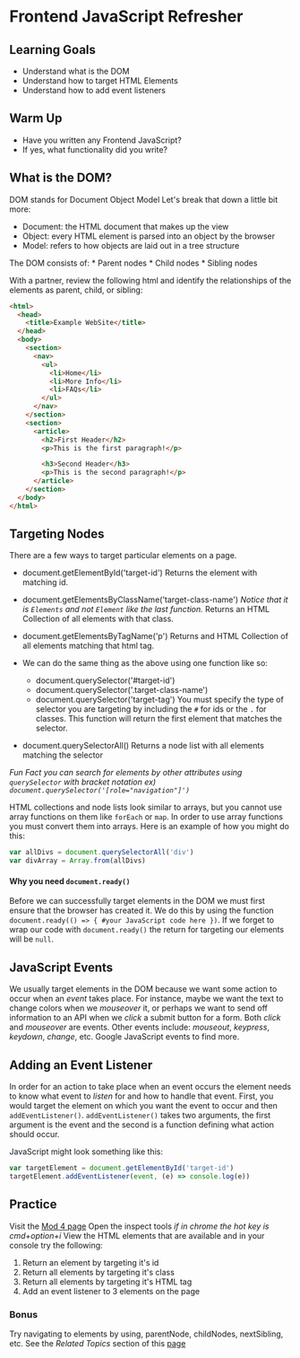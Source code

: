 # Frontend JavaScript Refresher

## Learning Goals

- Understand what is the DOM
- Understand how to target HTML Elements
- Understand how to add event listeners

## Warm Up

- Have you written any Frontend JavaScript?
- If yes, what functionality did you write?

## What is the DOM?

DOM stands for Document Object Model
Let's break that down a little bit more:

- Document: the HTML document that makes up the view
- Object: every HTML element is parsed into an object by the browser
- Model: refers to how objects are laid out in a tree structure

The DOM consists of:
    * Parent nodes
    * Child nodes
    * Sibling nodes

With a partner, review the following html and identify the relationships of the elements as parent, child, or sibling:

```html
<html>
  <head>
    <title>Example WebSite</title>
  </head>
  <body>
    <section>
      <nav>
        <ul>
          <li>Home</li>
          <li>More Info</li>
          <li>FAQs</li>
        </ul>
      </nav>
    </section>
    <section>
      <article>
        <h2>First Header</h2>
        <p>This is the first paragraph!</p>

        <h3>Second Header</h3>
        <p>This is the second paragraph!</p>
      </article>
    </section>
  </body>
</html>
```

## Targeting Nodes

There are a few ways to target particular elements on a page.

- document.getElementById('target-id')
  Returns the element with matching id.

- document.getElementsByClassName('target-class-name')
  _Notice that it is `Elements` and not `Element` like the last function._
  Returns an HTML Collection of all elements with that class.

- document.getElementsByTagName('p')
  Returns and HTML Collection of all elements matching that html tag.

- We can do the same thing as the above using one function like so:
    - document.querySelector('#target-id')
    - document.querySelector('.target-class-name')
    - document.querySelector('target-tag')
  You must specify the type of selector you are targeting by including the `#` for ids or the `.` for classes.
  This function will return the first element that matches the selector.

- document.querySelectorAll()
  Returns a node list with all elements matching the selector

_Fun Fact you can search for elements by other attributes using `querySelector` with bracket notation ex) `document.querySelector('[role="navigation"]')`_

HTML collections and node lists look similar to arrays, but you cannot use array functions on them like `forEach` or `map`. In order to use array functions you must convert them into arrays. Here is an example of how you might do this:

```javascript
var allDivs = document.querySelectorAll('div')
var divArray = Array.from(allDivs)
```


#### Why you need `document.ready()`

Before we can successfully target elements in the DOM we must first ensure that the browser has created it. We do this by using the function `document.ready(() => { #your JavaScript code here })`.
If we forget to wrap our code with `document.ready()` the return for targeting our elements will be `null`.

## JavaScript Events

We usually target elements in the DOM because we want some action to occur when an _event_ takes place. For instance, maybe we want the text to change colors when we _mouseover_ it, or perhaps we want to send off information to an API when we _click_ a submit button for a form.
Both _click_ and _mouseover_ are events. Other events include: _mouseout_, _keypress_, _keydown_, _change_, etc. Google JavaScript events to find more.


## Adding an Event Listener

In order for an action to take place when an event occurs the element needs to know what event to _listen_ for and how to handle that event. First, you would target the element on which you want the event to occur and then `addEventListener()`. `addEventListener()` takes two arguments, the first argument is the event and the second is a function defining what action should occur.

JavaScript might look something like this:

```javascript
var targetElement = document.getElementById('target-id')
targetElement.addEventListener(event, (e) => console.log(e))
```

## Practice

Visit the [Mod 4 page](https://curriculum.turing.edu/module4/)
Open the inspect tools _if in chrome the hot key is cmd+option+i_
View the HTML elements that are available and in your console try the following:

  1. Return an element by targeting it's id
  2. Return all elements by targeting it's class
  3. Return all elements by targeting it's HTML tag
  4. Add an event listener to 3 elements on the page

### Bonus

Try navigating to elements by using, parentNode, childNodes, nextSibling, etc.
See the _Related Topics_ section of this [page](https://developer.mozilla.org/en-US/docs/Web/API/Node/childNodes)
